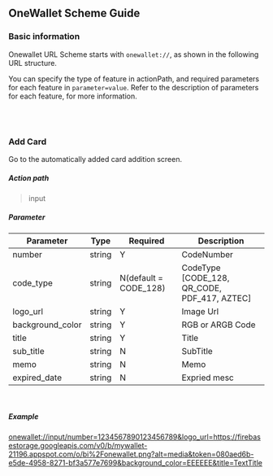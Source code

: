 ## OneWallet Scheme Guide


### Basic information

Onewallet URL Scheme starts with `onewallet://`, as shown in the following URL structure.

You can specify the type of feature in actionPath, and required parameters for each feature in `parameter=value`. Refer to the description of parameters for each feature, for more information.


<br>
<br>


### Add Card
Go to the automatically added card addition screen.

##### Action path
> input  



##### Parameter
| Parameter | Type | Required | Description |
| ------ | ------ | ------ | ------ |
| number | string | Y |  CodeNumber | 
| code_type | string | N(default = CODE_128) |  CodeType [CODE_128, QR_CODE, PDF_417, AZTEC] | 
| logo_url | string | Y |  Image Url | 
| background_color | string | Y |  RGB or ARGB Code | 
| title | string | Y |  Title | 
| sub_title | string | N |  SubTitle | 
| memo | string | N |  Memo | 
| expired_date | string | N |  Expried mesc | 



<br>
   
##### Example

[onewallet://input/number=1234567890123456789&logo_url=https://firebasestorage.googleapis.com/v0/b/mywallet-21196.appspot.com/o/bi%2Fonewallet.png?alt=media&token=080aed6b-e5de-4958-8271-bf3a577e7699&background_color=EEEEEE&title=TextTitle
](onewallet://input/number=1234567890123456789&logo_url=https://firebasestorage.googleapis.com/v0/b/mywallet-21196.appspot.com/o/bi%2Fonewallet.png?alt=media&token=080aed6b-e5de-4958-8271-bf3a577e7699&background_color=EEEEEE&title=TextTitle)




